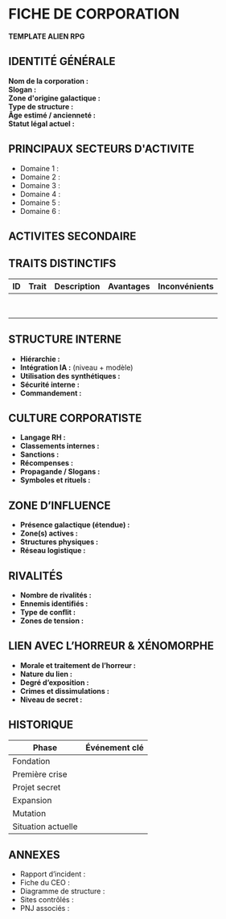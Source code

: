 # FICHE DE CORPORATION

**TEMPLATE ALIEN RPG**

## IDENTITÉ GÉNÉRALE
**Nom de la corporation :**  
**Slogan :**  
**Zone d'origine galactique :**  
**Type de structure :**  
**Âge estimé / ancienneté :**  
**Statut légal actuel :**  

## PRINCIPAUX SECTEURS D'ACTIVITE
- Domaine 1 :
- Domaine 2 :
- Domaine 3 :
- Domaine 4 :
- Domaine 5 :
- Domaine 6 :

## ACTIVITES SECONDAIRE


## TRAITS DISTINCTIFS
| ID | Trait                  | Description                        | Avantages            | Inconvénients          |
|----|------------------------|------------------------------------|----------------------|------------------------|
|    |                        |                                    |                      |                        |
|    |                        |                                    |                      |                        |
|    |                        |                                    |                      |                        |
|    |                        |                                    |                      |                        |
|    |                        |                                    |                      |                        |
|    |                        |                                    |                      |                        |
|    |                        |                                    |                      |                        |
|    |                        |                                    |                      |                        |

## STRUCTURE INTERNE
- **Hiérarchie :**
- **Intégration IA :** (niveau + modèle)
- **Utilisation des synthétiques :**
- **Sécurité interne :**
- **Commandement :**

## CULTURE CORPORATISTE
- **Langage RH :**
- **Classements internes :**
- **Sanctions :**
- **Récompenses :**
- **Propagande / Slogans :**
- **Symboles et rituels :**

## ZONE D’INFLUENCE
- **Présence galactique (étendue) :**
- **Zone(s) actives :**
- **Structures physiques :**
- **Réseau logistique :**

## RIVALITÉS
- **Nombre de rivalités :**
- **Ennemis identifiés :**
- **Type de conflit :**
- **Zones de tension :**

## LIEN AVEC L’HORREUR & XÉNOMORPHE
- **Morale et traitement de l’horreur :**
- **Nature du lien :**
- **Degré d’exposition :**
- **Crimes et dissimulations :**
- **Niveau de secret :**

## HISTORIQUE
| Phase                  | Événement clé                                               |
|------------------------|-------------------------------------------------------------|
| Fondation              |                                                             |
| Première crise         |                                                             |
| Projet secret          |                                                             |
| Expansion              |                                                             |
| Mutation               |                                                             |
| Situation actuelle     |                                                             |

## ANNEXES
- Rapport d’incident :
- Fiche du CEO :
- Diagramme de structure :
- Sites contrôlés :
- PNJ associés :
